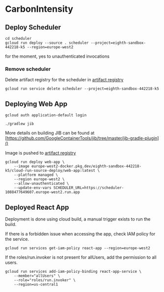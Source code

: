 # CarbonIntensity

## Deploy Scheduler

```shell
cd scheduler
gcloud run deploy --source . scheduler --project=eighth-sandbox-442218-k5 --region=europe-west2 
```

for the moment, yes to unauthenticated invocations

### Remove scheduler

Delete artifact registry for the scheduler in [artifact registry](https://console.cloud.google.com/artifacts/docker/eighth-sandbox-442218-k5/europe-west2/cloud-run-source-deploy?project=eighth-sandbox-442218-k5)

```shell
gcloud run service delete scheduler --project=eighth-sandbox-442218-k5
```

## Deploying Web App

```shell
gcloud auth application-default login
```

```shell
./gradlew jib
```

More details on building JIB can be found at [https://github.com/GoogleContainerTools/jib/tree/master/jib-gradle-plugin]()

Image is pushed to [artifact registry](https://console.cloud.google.com/artifacts/docker/eighth-sandbox-442218-k5/europe-west2/cloud-run-source-deploy/web-app?inv=1&invt=AbiEwQ&project=eighth-sandbox-442218-k5)

```shell
gcloud run deploy web-app \
    --image europe-west2-docker.pkg.dev/eighth-sandbox-442218-k5/cloud-run-source-deploy/web-app:latest \
    --platform managed \
    --region europe-west2 \
    --allow-unauthenticated \
    --update-env-vars SCHEDULER_URL=https://scheduler-1088477649607.europe-west2.run.app
```

## Deployed React App

Deployment is done using cloud build, a manual trigger exists to run the build.

If there is a forbidden issue when accessing the app, check IAM policy for the service.
```shell
gcloud run services get-iam-policy react-app --region=europe-west2
```
If the roles/run.invoker is not present for allUsers, add the permission to all users.
```shell
gcloud run services add-iam-policy-binding react-app-service \
    --member="allUsers" \
    --role="roles/run.invoker" \
    --region=us-central1
```
